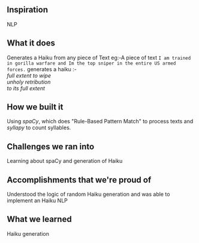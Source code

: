 ## Inspiration
NLP
## What it does
Generates a Haiku from any piece of Text
eg:-A piece of text `I am trained in gorilla warfare and Im the top sniper in the entire US armed forces.` generates a haiku :- <br>
*full extent to wipe <br>
unholy retribution <br>
to its full extent* 
## How we built it
Using *spaCy*, which does "Rule-Based Pattern Match" to process texts and *syllapy* to count syllables. 
## Challenges we ran into
Learning about spaCy and generation of Haiku
## Accomplishments that we're proud of
Understood the logic of random Haiku generation and was able to implement an Haiku NLP
## What we learned
Haiku generation
